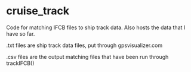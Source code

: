 # cruise_track
Code for matching IFCB files to ship track data. Also hosts the data that I have so far.

.txt files are ship track data files, put through gpsvisualizer.com

.csv files are the output matching files that have been run through trackIFCB()
